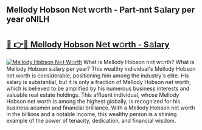 ## Mellody Hobson N𝚎t w𝚘rth - Part-nnt S𝚊lary per year oNILH

# <h2><a href="http://gc0bhnd.nevu.top/?p=Mellody+Hobson">🔗 👉🔴 Mellody Hobson N𝚎t w𝚘rth - S𝚊lary</a></h2>

[![Mellody Hobson N𝚎t W𝚘rth](https://i.imgur.com/Oavwk0R.jpeg)](http://gc0bhnd.nevu.top/?p=Mellody+Hobson)
What is Mellody Hobson n𝚎t w𝚘rth? What is Mellody Hobson s𝚊lary per year?
This wealthy individual's Mellody Hobson net worth is considerable, positioning him among the industry's elite. His salary is substantial, but it is only a fraction of Mellody Hobson net worth, which is believed to be amplified by his numerous business interests and valuable real estate holdings. This affluent individual, whose Mellody Hobson net worth is among the highest globally, is recognized for his business acumen and financial brilliance. With a Mellody Hobson net worth in the billions and a notable income, this wealthy person is a shining example of the power of tenacity, dedication, and financial wisdom.
